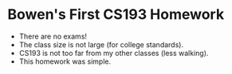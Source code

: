 # Bowen's First CS193 Homework

- There are no exams!
- The class size is not large (for college standards).
- CS193 is not too far from my other classes (less walking).
- This homework was simple.
